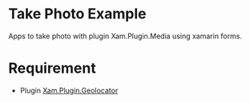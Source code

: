 # Take Photo Example
Apps to take photo with plugin Xam.Plugin.Media using xamarin forms.

# Requirement
* Plugin [Xam.Plugin.Geolocator](https://github.com/jamesmontemagno/GeolocatorPlugin)
